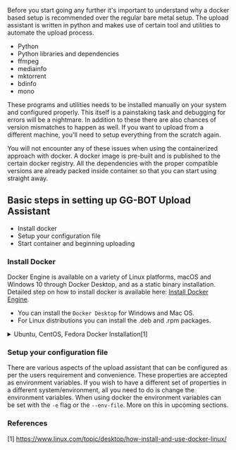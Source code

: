 Before you start going any further it's important to understand why a docker based setup is recommended over the regular bare metal setup. The upload assistant is written in python and makes use of certain tool and utilities to automate the upload process. 
- Python 
- Python libraries and dependencies
- ffmpeg
- mediainfo
- mktorrent
- bdinfo
- mono

These programs and utilities needs to be installed manually on your system and configured properly. This itself is a painstaking task and debugging for errors will be a nightmare. In addition to these there are also chances of version mismatches to happen as well. If you want to upload from a different machine, you'll need to setup everything from the scratch again.

You will not encounter any of these issues when using the containerized approach with docker. A docker image is pre-built and is published to the certain docker registry. All the dependencies with the proper compatible versions are already packed inside container so that you can start using straight away.

## Basic steps in setting up GG-BOT Upload Assistant
- Install docker
- Setup your configuration file
- Start container and beginning uploading


### Install Docker
Docker Engine is available on a variety of Linux platforms, macOS and Windows 10 through Docker Desktop, and as a static binary installation. Detailed step on how to install docker is available here: [Install Docker Engine](https://docs.docker.com/engine/install/).

- You can install the `Docker Desktop` for Windows and Mac OS. 
- For Linux distributions you can install the .deb and .rpm packages.

<details><summary>Ubuntu, CentOS, Fedora Docker Installation[1]</summary>
Before you run the installation command, make sure to update apt and then run any necessary upgrades. Do note, if your server’s kernel upgrades, you’ll need to reboot the system. Thus, you might want to plan to do this during a time when a server reboot is acceptable.

To update apt, issue the command:
```
sudo apt update
```

Once that completes, upgrade with the command:
```
sudo apt upgrade
```

If the kernel upgrades, you’ll want to reboot the server with the command: (Optional)
```
sudo reboot
```

If the kernel doesn’t upgrade, you’re good to install Docker (without having to reboot). 
The Docker installation command for Ubuntu:
```
sudo apt install docker.io
```

The Docker installation command for Fedora:
```
sudo dnf install docker
```

The Docker installation command for CentOS:
```
curl -fsSL https://get.docker.com/ | sh
```

Out of the box, the docker command can only be run with admin privileges. Because of security issues, you won’t want to be working with Docker either from the root user or with the help of sudo. To get around this, you need to add your user to the docker group. This is done with the command:
```
sudo usermod -a -G docker $USER
```

Once you’ve taken care of that, log out and back in, and you should be good to go. That is, unless your platform is Fedora. When adding a user to the docker group to this distribution, you’ll find the group doesn’t exist. What do you do? You create it first. Here are the commands to take care of this:
```
sudo groupadd docker && sudo gpasswd -a ${USER} docker && sudo systemctl restart docker

newgrp docker
```

Log out and log back in. You should be ready to use Docker.
</details>

### Setup your configuration file
There are various aspects of the upload assistant that can be configured as per the users requirement and convenience. These properties are accepted as environment variables. If you wish to have a different set of properties in a different system/environment, all you need to do is change the environment variables. When using docker the environment variables can be set with the `-e` flag or the `--env-file`. More on this in upcoming sections. 

### References
[1] https://www.linux.com/topic/desktop/how-install-and-use-docker-linux/